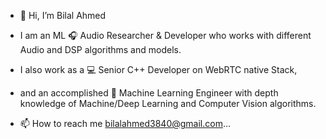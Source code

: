 - 👋 Hi, I’m Bilal Ahmed

- I am an ML 🎧 Audio Researcher & Developer who works with different Audio and DSP algorithms and models. 
- I also work as a 💻 Senior C++ Developer on WebRTC native Stack,
- and an accomplished 🤖 Machine Learning Engineer with depth knowledge of Machine/Deep Learning and Computer Vision algorithms.

- 📫 How to reach me bilalahmed3840@gmail.com...

<!---
bilalahmed14/bilalahmed14 is a ✨ special ✨ repository because its `README.md` (this file) appears on your GitHub profile.
You can click the Preview link to take a look at your changes.
--->

